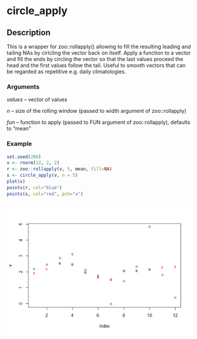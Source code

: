 circle\_apply
================

## Description

This is a wrapper for zoo::rollapply() allowing to fill the resulting
leading and tailing NAs by cirlcling the vector back on itself. Apply a
function to a vector and fill the ends by circling the vector so that
the last values proceed the head and the first values follow the tail.
Useful to smooth vectors that can be regarded as repetitive e.g. daily
climatologies.

### Arguments

*values* – vector of values

*n* – size of the rolling window (passed to width argument of
zoo::rollapply)

*fun* – function to apply (passed to FUN argument of zoo::rollapply),
defaults to “mean”

### Example

``` r
set.seed(200)
v <- rnorm(12, 2, 2)
r <- zoo::rollapply(v, 5, mean, fill=NA)
s <- circle_apply(v, n = 5)
plot(v)
points(r, col="blue")
points(s, col="red", pch="x")
```

![](README_files/figure-gfm/unnamed-chunk-1-1.png)<!-- -->

